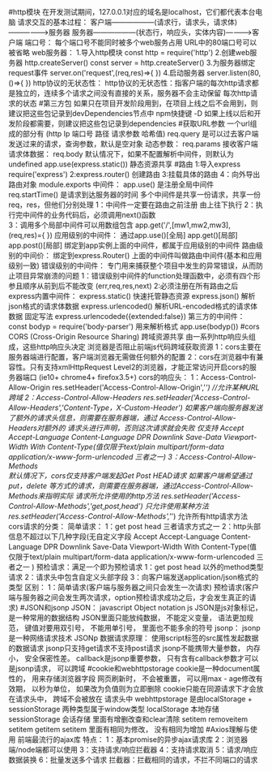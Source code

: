 #http模块
	在开发测试期间，127.0.0.1对应的域名是localhost，它们都代表本台电脑
	请求交互的基本过程：
		客户端——————(请求行，请求头，请求体)——————>服务器
		服务器——————(状态行，响应头，实体内容)————>客户端
	端口号：
		每个端口号不能同时被多个web服务占用
		URL中的80端口号可以被省略
	web服务器：
		1.导入http模块						  const http = require('http')
		2.创建web服务器 http.createServer()    const server = http.createServer()
		3.为服务器绑定request事件     		  server.on('request',(req,res)=>{ })
		4.启动服务器							  server.listen(80,()=>{ })
	http协议的无状态性：
		http协议的无状态性：指客户端的每次http请求都是独立的，连续多个请求之间没有直接的关系，服务器不会主动保留
		每次http请求的状态
#第三方包
	如果只在项目开发阶段用到，在项目上线之后不会用到，则建议把这些包记录到devDependencies节点中  npm快捷键 -D
	如果上线以后和开发阶段都需要，则建议把这些包记录到dependencies
#获取URL参数
	一个url组成的部分有  (http Ip 端口号 路径 请求参数 哈希值)
	 req.query 是可以过去客户端发送过来的请求，查询参数，默认是空对象
	动态参数：
		req.params
	接收客户端请求体数据：
		req.body  默认情况下，如果不配置解析中间件，则默认为undefined
	app.use(express.static()) 静态资源共享
#路由
	1:导入express  require('express')
	2:express.router() 创建路由
	3:挂载具体的路由
	4：向外导出路由对象  module.exports
	中间件：
		app.use() 是注册全局中间件
		req.startTime() 是请求到达服务器的时间
		多个中间件是共享一份请求，共享一份req，res，但他们分别处理
		1：中间件一定要在路由之前注册  由上往下执行
		2：执行完中间件的业务代码后，必须调用next()函数    
		3：调用多个局部中间件可以用数组包含 			app.get('/',[mw1,mw2,mw3],(req,res)={ })
	应用级别的中间件：
		通过app.use()[全局] app.get()[局部] app.post()[局部] 绑定到app实例上面的中间件，都属于应用级别的中间件
	路由级别的中间价：
		绑定到express.Router() 上面的中间件叫做路由中间件(基本和应用级别一致)
	错误级别的中间件：
		专门用来捕获整个项目中发生的异常错误，从而防止项目异常崩溃的问题
		1：错误级别中间件的function处理函数中，必须有四个形参且顺序从前到后不能改变 (err,req,res,next)
		2:必须注册在所有路由之后
	express内置中间件：
		express.static() 快速托管静态资源
		express.json() 解析json格式的请求体数据
		express.urlencoded() 解析URL-encoded格式的请求体数据  固定写法 express.urlencodede({extended:false})
	第三方的中间件：
		const bodyp = require('body-parser') 用来解析格式
		app.use(bodyp())
#cors 
	CORS (Cross-Origin Resource Sharing) 跨域资源共享 由一系列http响应头组成，这些http响应头决定
	浏览器是否阻止前端js代码跨域获取资源
	1：cors主要在服务器端进行配置，客户端浏览器无需做任何额外的配置
	2：cors在浏览器中有兼容性。只有支持xmlHttpRequest Level2的浏览器，才能正常访问开启cors的服务器端口
		(ie10+ chrome4+ firefox3.5+)
	cors的响应头：
		1：Access-Control-Allow-Origin    res.setHeader('Access-Control-Allow-Origin','*')
			//允许某种URL 跨域
		2：Access-Control-Allow-Headers   res.setHeader('Access-Control-Allow-Headers','Content-Type，X-Custom-Header')
		 如果客户端向服务器发送了额外的请求头信息，则需要在服务器端，通过 Access-Control-Allow-Headers对额外的
		 请求头进行声明，否则这次请求就会失败
		 仅支持 Accept Accept-Language Content-Language DPR Downlink Save-Data Viewport-Width With 
			   Content-Type(值仅限于text/plain multipart/form-data application/x-www-form-urlencoded 三者之一)
		3：Access-Control-Allow-Methods  
			默认情况下，cors仅支持客户端发起Get Post HEAD请求
			如果客户端希望通过put，delete 等方式的请求，则需要在服务器端，通过Access-Control-Allow-Methods来指明实际
			请求所允许使用的http方法
			res.setHeader('Access-Control-Allow-Methods','get,post,head') 只允许使用某种方法
			res.setHeader('Access-Control-Allow-Methods','*')  允许所有http请求方法
	cors请求的分类：
		简单请求：
			1：get post head 三者请求方式之一
			2：http头部信息不超过以下几种字段(无自定义字段 Accept Accept-Language Content-Language DPR Downlink Save-Data Viewport-Width With 
			   Content-Type(值仅限于text/plain multipart/form-data application/x-www-form-urlencoded 三者之一 )
		预检请求：满足一个即为预检请求
			1：get post head 以外的method类型请求
			2：请求头中包含自定义头部字段
			3：向客户端发送application/json格式的类型
		区别：
			1：简单请求(客户端与服务器之间只会发生一次请求)
			   预检请求(客户端与服务器之间会发生两次请求，option预检请求成功之后，才会发生真正的请求)
#JSON和jsonp
	JSON：
	    javascript Object notation js
	    JSON是js对象标记， 是一种常用的数据结构
	    JSON里面只能放纯数据， 不能定义变量， 语法更加规范， 键值对要用双引号， 不能用单引号， 里面也不能多余的符号
	jsonp：
	    jsonp 是一种网络请求技术
	    JSONp 数据请求原理： 使用script标签的src属性发起数据的数据请求
	    jsonp只支持get请求不支持post请求
	    jsonp不能携带大量参数， 内存小， 安全保密性差。
	    callback是jsonp重要参数， 只有含有callback参数才可以是jsonp请求， 可以跨域
#cookie和webhttpstorage
	cookie是一种document属性的， 用来存储浏览器字段
	网页刷新时， 不会被重置， 可以用max - age修改有效期， 以秒为单位， 如果改为负值则为立即删除
	cookie只能在同源请求下才会放在请求头中， 跨域不会被放在 请求头中
	webhttpstorage 是由localStorage + sessionStorage 两种类型属于window类型
	localStorage 本地存储
	sessionStorage 会话存储
	里面有增删改查和clear清除
	setitem removeitem setitem getitem
	setitem 里面有相同为修改， 没有相同为增加
#Axios理解与使用
	前端最流行的ajax库
	特点：
		1：基本promise的异步ajax请求库
		2：浏览器端/node端都可以使用
		3：支持请求/响应拦截器
		4：支持请求取消
		5：请求/响应数据装换
		6：批量发送多个请求
	拦截器：拦截相同的请求，不拦不同端口的请求